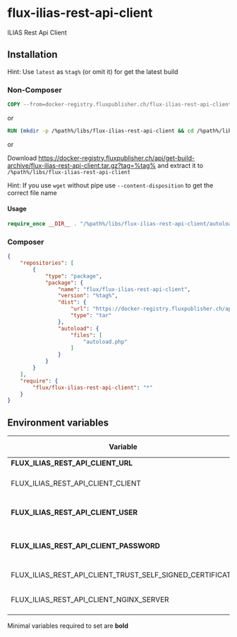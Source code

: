 # flux-ilias-rest-api-client

ILIAS Rest Api Client

## Installation

Hint: Use `latest` as `%tag%` (or omit it) for get the latest build

### Non-Composer

```dockerfile
COPY --from=docker-registry.fluxpublisher.ch/flux-ilias-rest-api-client:%tag% /flux-ilias-rest-api-client /%path%/libs/flux-ilias-rest-api-client
```

or

```dockerfile
RUN (mkdir -p /%path%/libs/flux-ilias-rest-api-client && cd /%path%/libs/flux-ilias-rest-api-client && wget -O - https://docker-registry.fluxpublisher.ch/api/get-build-archive/flux-ilias-rest-api-client.tar.gz?tag=%tag% | tar -xz --strip-components=1)
```

or

Download https://docker-registry.fluxpublisher.ch/api/get-build-archive/flux-ilias-rest-api-client.tar.gz?tag=%tag% and extract it to `/%path%/libs/flux-ilias-rest-api-client`

Hint: If you use `wget` without pipe use `--content-disposition` to get the correct file name

#### Usage

```php
require_once __DIR__ . "/%path%/libs/flux-ilias-rest-api-client/autoload.php";
```

### Composer

```json
{
    "repositories": [
        {
            "type": "package",
            "package": {
                "name": "flux/flux-ilias-rest-api-client",
                "version": "%tag%",
                "dist": {
                    "url": "https://docker-registry.fluxpublisher.ch/api/get-build-archive/flux-ilias-rest-api-client.tar.gz?tag=%tag%",
                    "type": "tar"
                },
                "autoload": {
                    "files": [
                        "autoload.php"
                    ]
                }
            }
        }
    ],
    "require": {
        "flux/flux-ilias-rest-api-client": "*"
    }
}
```

## Environment variables

| Variable | Description | Default value |
|----------| ----------- | ------------- |
| **FLUX_ILIAS_REST_API_CLIENT_URL** | ILIAS url | - |
| FLUX_ILIAS_REST_API_CLIENT_CLIENT | ILIAS client<br>Use *FLUX_ILIAS_REST_API_CLIENT_CLIENT_FILE* for docker secrets | default |
| **FLUX_ILIAS_REST_API_CLIENT_USER** | ILIAS user<br>Use *FLUX_ILIAS_REST_API_CLIENT_USER_FILE* for docker secrets | - |
| **FLUX_ILIAS_REST_API_CLIENT_PASSWORD** | ILIAS password<br>Use *FLUX_ILIAS_REST_API_CLIENT_PASSWORD_FILE* for docker secrets | - |
| FLUX_ILIAS_REST_API_CLIENT_TRUST_SELF_SIGNED_CERTIFICATE | If you use a self signed certificate, you need to trust it manually | false |
| FLUX_ILIAS_REST_API_CLIENT_NGINX_SERVER | If flux-ilias-rest-api is on a Nginx server, you need to enable a workaround for supports all HTTP methods, disable it for supports Apache | true |

Minimal variables required to set are **bold**
